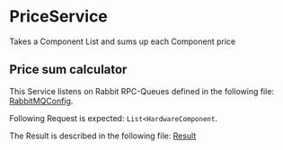 
# PriceService

Takes a Component List and sums up each Component price

## Price sum calculator

This Service listens on Rabbit RPC-Queues defined in the following file: [RabbitMQConfig](src/main/java/de/tanukihardwarestore/Price/Service/RabbitMQConfig.java).

Following Request is expected: `List<HardwareComponent`.
 
The Result is described in the following file: [Result](src/main/java/de/tanukihardwarestore/Price/Service/Result.java)
